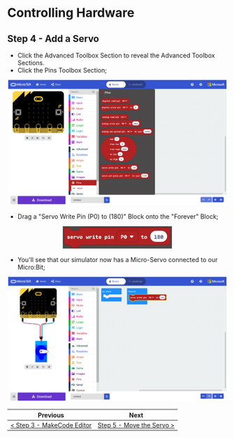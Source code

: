 # Controlling Hardware #

## Step 4 - Add a Servo ##

- Click the Advanced Toolbox Section to reveal the Advanced Toolbox Sections.
- Click the Pins Toolbox Section;

<p align="center">
    <img src="images/4-pins-toolbox.jpg" width="500px" >
</p>

- Drag a "Servo Write Pin (P0) to (180)" Block onto the "Forever" Block;

<p align="center">
    <img src="images/4-servo-write-pin-block.jpg" width="250px" >
</p>

- You'll see that our simulator now has a Micro-Servo connected to our Micro:Bit;

<p align="center">
    <img src="images/4-servo-write-pin-block-placed.jpg" width="500px" >
</p>

| Previous | Next |
| -------- | ---- |
| [< Step 3 - MakeCode Editor](3-makecode-editor.md) | [Step 5 - Move the Servo >](5-move-servo.md) |